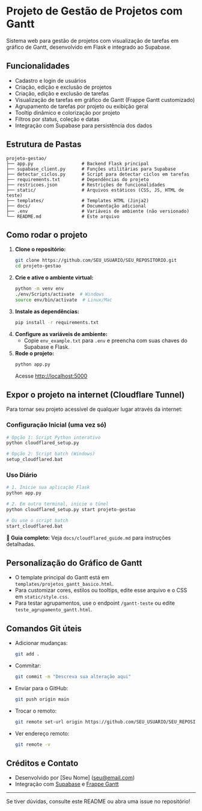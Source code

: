 # Projeto de Gestão de Projetos com Gantt

Sistema web para gestão de projetos com visualização de tarefas em gráfico de Gantt, desenvolvido em Flask e integrado ao Supabase.

## Funcionalidades
- Cadastro e login de usuários
- Criação, edição e exclusão de projetos
- Criação, edição e exclusão de tarefas
- Visualização de tarefas em gráfico de Gantt (Frappe Gantt customizado)
- Agrupamento de tarefas por projeto ou exibição geral
- Tooltip dinâmico e colorização por projeto
- Filtros por status, coleção e datas
- Integração com Supabase para persistência dos dados

## Estrutura de Pastas
```
projeto-gestao/
├── app.py                  # Backend Flask principal
├── supabase_client.py      # Funções utilitárias para Supabase
├── detectar_ciclos.py      # Script para detectar ciclos em tarefas
├── requirements.txt        # Dependências do projeto
├── restricoes.json         # Restrições de funcionalidades
├── static/                 # Arquivos estáticos (CSS, JS, HTML de teste)
├── templates/              # Templates HTML (Jinja2)
├── docs/                   # Documentação adicional
├── .env                    # Variáveis de ambiente (não versionado)
└── README.md               # Este arquivo
```

## Como rodar o projeto

1. **Clone o repositório:**
   ```sh
   git clone https://github.com/SEU_USUARIO/SEU_REPOSITORIO.git
   cd projeto-gestao
   ```
2. **Crie e ative o ambiente virtual:**
   ```sh
   python -m venv env
   ./env/Scripts/activate  # Windows
   source env/bin/activate  # Linux/Mac
   ```
3. **Instale as dependências:**
   ```sh
   pip install -r requirements.txt
   ```
4. **Configure as variáveis de ambiente:**
   - Copie `env_example.txt` para `.env` e preencha com suas chaves do Supabase e Flask.
5. **Rode o projeto:**
   ```sh
   python app.py
   ```
   Acesse [http://localhost:5000](http://localhost:5000)

## Expor o projeto na internet (Cloudflare Tunnel)

Para tornar seu projeto acessível de qualquer lugar através da internet:

### Configuração Inicial (uma vez só)
```bash
# Opção 1: Script Python interativo
python cloudflared_setup.py

# Opção 2: Script batch (Windows)
setup_cloudflared.bat
```

### Uso Diário
```bash
# 1. Inicie sua aplicação Flask
python app.py

# 2. Em outro terminal, inicie o túnel
python cloudflared_setup.py start projeto-gestao

# Ou use o script batch
start_cloudflared.bat
```

**📖 Guia completo:** Veja `docs/cloudflared_guide.md` para instruções detalhadas.

## Personalização do Gráfico de Gantt
- O template principal do Gantt está em `templates/projetos_gantt_basico.html`.
- Para customizar cores, estilos ou tooltips, edite esse arquivo e o CSS em `static/style.css`.
- Para testar agrupamentos, use o endpoint `/gantt-teste` ou edite `teste_agrupamento_gantt.html`.

## Comandos Git úteis
- Adicionar mudanças:
  ```sh
  git add .
  ```
- Commitar:
  ```sh
  git commit -m "Descreva sua alteração aqui"
  ```
- Enviar para o GitHub:
  ```sh
  git push origin main
  ```
- Trocar o remoto:
  ```sh
  git remote set-url origin https://github.com/SEU_USUARIO/SEU_REPOSITORIO.git
  ```
- Ver endereço remoto:
  ```sh
  git remote -v
  ```

## Créditos e Contato
- Desenvolvido por [Seu Nome] (<seu@email.com>)
- Integração com [Supabase](https://supabase.com/) e [Frappe Gantt](https://frappe.io/gantt)

---
Se tiver dúvidas, consulte este README ou abra uma issue no repositório!
 